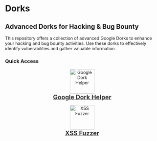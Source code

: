 # Dorks

## Advanced Dorks for Hacking & Bug Bounty

This repository offers a collection of advanced Google Dorks to enhance your hacking and bug bounty activities. Use these dorks to effectively identify vulnerabilities and gather valuable information.

### Quick Access

<p align="center">
    <a href="https://snowden-pc.github.io/google_dork_helper/" target="_blank">
        <img src="https://img.icons8.com/ios-filled/50/000000/google-logo.png" alt="Google Dork Helper" style="width: 80px; height: auto; transition: transform 0.3s ease;"/>
        <br/>
        <span style="font-size: 20px; font-weight: bold; color: #333;">Google Dork Helper</span>
    </a>
</p>
<p align="center">
    <a href="https://snowden-pc.github.io/xss_fuzzer/" target="_blank">
        <img src="https://img.icons8.com/ios-filled/50/000000/bug.png" alt="XSS Fuzzer" style="width: 80px; height: auto; transition: transform 0.3s ease;"/>
        <br/>
        <span style="font-size: 20px; font-weight: bold; color: #333;">XSS Fuzzer</span>
    </a>
</p>
